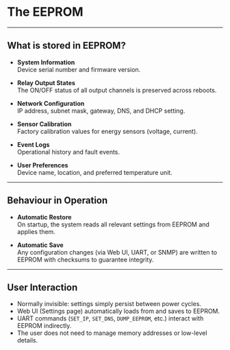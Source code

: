 # The EEPROM 

---

## What is stored in EEPROM?

- **System Information**  
  Device serial number and firmware version.

- **Relay Output States**  
  The ON/OFF status of all output channels is preserved across reboots.

- **Network Configuration**  
  IP address, subnet mask, gateway, DNS, and DHCP setting.

- **Sensor Calibration**  
  Factory calibration values for energy sensors (voltage, current).

- **Event Logs**  
  Operational history and fault events.

- **User Preferences**  
  Device name, location, and preferred temperature unit.

---

## Behaviour in Operation

- **Automatic Restore**  
  On startup, the system reads all relevant settings from EEPROM and applies them.

- **Automatic Save**  
  Any configuration changes (via Web UI, UART, or SNMP) are written to EEPROM with checksums to guarantee integrity.

---

## User Interaction

- Normally invisible: settings simply persist between power cycles.  
- Web UI (Settings page) automatically loads from and saves to EEPROM.  
- UART commands (`SET_IP`, `SET_DNS`, `DUMP_EEPROM`, etc.) interact with EEPROM indirectly.  
- The user does not need to manage memory addresses or low-level details.
